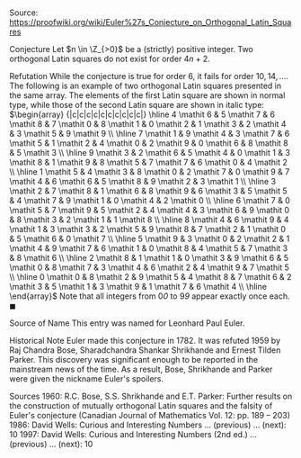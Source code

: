 # 

Source: https://proofwiki.org/wiki/Euler%27s_Conjecture_on_Orthogonal_Latin_Squares



Conjecture
Let $n \in \Z_{>0}$ be a (strictly) positive integer.
Two orthogonal Latin squares do not exist for order $4 n + 2$.


Refutation
While the conjecture is true for order $6$, it fails for order $10, 14, \ldots$.
The following is an example of two orthogonal Latin squares presented in the same array.
The elements of the first Latin square are shown in normal type, while those of the second Latin square are shown in italic type:
$\begin{array} {|c|c|c|c|c|c|c|c|c|c|}
\hline 4 \mathit 6 & 5 \mathit 7 & 6 \mathit 8 & 7 \mathit 0 & 8 \mathit 1 & 0 \mathit 2 & 1 \mathit 3 & 2 \mathit 4 & 3 \mathit 5 & 9 \mathit 9 \\
\hline 7 \mathit 1 & 9 \mathit 4 & 3 \mathit 7 & 6 \mathit 5 & 1 \mathit 2 & 4 \mathit 0 & 2 \mathit 9 & 0 \mathit 6 & 8 \mathit 8 & 5 \mathit 3 \\
\hline 9 \mathit 3 & 2 \mathit 6 & 5 \mathit 4 & 0 \mathit 1 & 3 \mathit 8 & 1 \mathit 9 & 8 \mathit 5 & 7 \mathit 7 & 6 \mathit 0 & 4 \mathit 2 \\
\hline 1 \mathit 5 & 4 \mathit 3 & 8 \mathit 0 & 2 \mathit 7 & 0 \mathit 9 & 7 \mathit 4 & 6 \mathit 6 & 5 \mathit 8 & 9 \mathit 2 & 3 \mathit 1 \\
\hline 3 \mathit 2 & 7 \mathit 8 & 1 \mathit 6 & 8 \mathit 9 & 6 \mathit 3 & 5 \mathit 5 & 4 \mathit 7 & 9 \mathit 1 & 0 \mathit 4 & 2 \mathit 0 \\
\hline 6 \mathit 7 & 0 \mathit 5 & 7 \mathit 9 & 5 \mathit 2 & 4 \mathit 4 & 3 \mathit 6 & 9 \mathit 0 & 8 \mathit 3 & 2 \mathit 1 & 1 \mathit 8 \\
\hline 8 \mathit 4 & 6 \mathit 9 & 4 \mathit 1 & 3 \mathit 3 & 2 \mathit 5 & 9 \mathit 8 & 7 \mathit 2 & 1 \mathit 0 & 5 \mathit 6 & 0 \mathit 7 \\
\hline 5 \mathit 9 & 3 \mathit 0 & 2 \mathit 2 & 1 \mathit 4 & 9 \mathit 7 & 6 \mathit 1 & 0 \mathit 8 & 4 \mathit 5 & 7 \mathit 3 & 8 \mathit 6 \\
\hline 2 \mathit 8 & 1 \mathit 1 & 0 \mathit 3 & 9 \mathit 6 & 5 \mathit 0 & 8 \mathit 7 & 3 \mathit 4 & 6 \mathit 2 & 4 \mathit 9 & 7 \mathit 5 \\
\hline 0 \mathit 0 & 8 \mathit 2 & 9 \mathit 5 & 4 \mathit 8 & 7 \mathit 6 & 2 \mathit 3 & 5 \mathit 1 & 3 \mathit 9 & 1 \mathit 7 & 6 \mathit 4 \\
\hline \end{array}$
Note that all integers from $0 \mathit 0$ to $9 \mathit 9$ appear exactly once each.
$\blacksquare$


Source of Name
This entry was named for Leonhard Paul Euler.


Historical Note
Euler made this conjecture in $1782$.
It was refuted $1959$ by Raj Chandra Bose, Sharadchandra Shankar Shrikhande and Ernest Tilden Parker.
This discovery was significant enough to be reported in the mainstream news of the time.
As a result, Bose, Shrikhande and Parker were given the nickname Euler's spoilers.


Sources
1960: R.C. Bose, S.S. Shrikhande and E.T. Parker: Further results on the construction of mutually orthogonal Latin squares and the falsity of Euler's conjecture (Canadian Journal of Mathematics Vol. 12: pp. 189 – 203)
1986: David Wells: Curious and Interesting Numbers ... (previous) ... (next): $10$
1997: David Wells: Curious and Interesting Numbers (2nd ed.) ... (previous) ... (next): $10$




